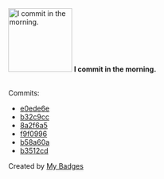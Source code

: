 <img src="https://github.com/my-badges/my-badges/blob/master/src/all-badges/time-of-commit/morning-commits.png?raw=true" alt="I commit in the morning." title="I commit in the morning." width="128">
<strong>I commit in the morning.</strong>
<br><br>

Commits:

- <a href="https://github.com/ccamel/awesome-ccamel/commit/e0ede6e269d138295f9bd4569743373e992e66b8">e0ede6e</a>
- <a href="https://github.com/okp4/actions/commit/b32c9ccfc25f428fa50dae6b75ee420fbc17ba1d">b32c9cc</a>
- <a href="https://github.com/okp4/actions/commit/8a2f6a5a7a5911dc89e40b2b89e599ce2b074e9a">8a2f6a5</a>
- <a href="https://github.com/ccamel/playground-elm/commit/f9f09964601fdedfb15f2c6a48e5f298bb7d2ccd">f9f0996</a>
- <a href="https://github.com/ccamel/playground-elm/commit/b58a60a5d6ae65a720496c287a4a9baedbb4c2bf">b58a60a</a>
- <a href="https://github.com/ccamel/playground-elm/commit/b3512cda1cfa7bec0d9f94b575bf6785011a282b">b3512cd</a>


Created by <a href="https://github.com/my-badges/my-badges">My Badges</a>
